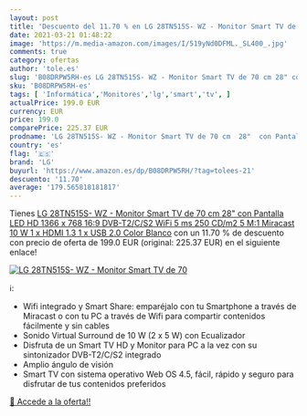 ```yaml
---
layout: post
title: 'Descuento del 11.70 % en LG 28TN515S- WZ - Monitor Smart TV de 70'
date: 2021-03-21 01:48:22
image: 'https://m.media-amazon.com/images/I/519yNd0DFML._SL400_.jpg'
comments: true
category: ofertas
author: 'tole.es'
slug: 'B08DRPW5RH-es LG 28TN515S- WZ - Monitor Smart TV de 70 cm 28" con...'
sku: 'B08DRPW5RH-es'
tags: [ 'Informática','Monitores','lg','smart','tv', ]
actualPrice: 199.0 EUR
currency: EUR
price: 199.0
comparePrice: 225.37 EUR
prodname: 'LG 28TN515S- WZ - Monitor Smart TV de 70 cm  28"  con Pantalla LED HD  1366 x 768  16:9  DVB-T2/C/S2  WiFi  5 ms  250 CD/m2  5 M:1  Miracast  10 W  1 x HDMI 1.3  1 x USB 2.0   Color Blanco'
country: 'es'
flag: '🇪🇸'
brand: 'LG'
buyurl: 'https://www.amazon.es/dp/B08DRPW5RH/?tag=tolees-21'
descuento: '11.70'
average: '179.565818181817'
---
```


Tienes [LG 28TN515S- WZ - Monitor Smart TV de 70 cm  28"  con Pantalla LED HD  1366 x 768  16:9  DVB-T2/C/S2  WiFi  5 ms  250 CD/m2  5 M:1  Miracast  10 W  1 x HDMI 1.3  1 x USB 2.0   Color Blanco](https://www.amazon.es/dp/B08DRPW5RH/?tag=tolees-21) con un 11.70 % de descuento con precio de oferta de 199.0 EUR (original: 225.37 EUR) en el siguiente enlace!

[![LG 28TN515S- WZ - Monitor Smart TV de 70](https://m.media-amazon.com/images/I/519yNd0DFML._SL400_.jpg)](https://www.amazon.es/dp/B08DRPW5RH/?tag=tolees-21)

ℹ️:

- Wifi integrado y Smart Share: emparéjalo con tu Smartphone a través de Miracast o con tu PC a través de Wifi para compartir contenidos fácilmente y sin cables
- Sonido Virtual Surround de 10 W (2 x 5 W) con Ecualizador
- Disfruta de un Smart TV HD y Monitor para PC a la vez con su sintonizador DVB-T2/C/S2 integrado
- Amplio ángulo de visión
- Smart TV con sistema operativo Web OS 4.5, fácil, rápido y seguro para disfrutar de tus contenidos preferidos

[🛒 Accede a la oferta!!](https://www.amazon.es/dp/B08DRPW5RH/?tag=tolees-21)
